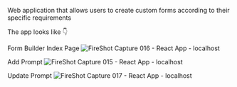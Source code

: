 Web application that allows users to create custom forms according to their specific requirements

The app looks like 👇

Form Builder Index Page
![FireShot Capture 016 - React App - localhost](https://user-images.githubusercontent.com/81976809/227759718-b8ca748c-0c77-498c-8376-d63c4f18a9fd.png)

Add Prompt
![FireShot Capture 015 - React App - localhost](https://user-images.githubusercontent.com/81976809/227759787-bc877e74-1c37-4d30-aacc-c0936ce101f9.png)

Update Prompt
![FireShot Capture 017 - React App - localhost](https://user-images.githubusercontent.com/81976809/227759813-eea4ea54-2c68-43d1-acd5-8cf31f18ad22.png)
